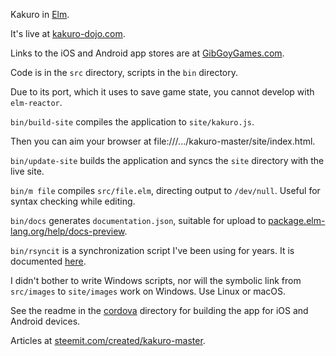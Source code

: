Kakuro in [Elm](http://elm-lang.org/).

It's live at [kakuro-dojo.com](https://kakuro-dojo.com/).

Links to the iOS and Android app stores are at [GibGoyGames.com](https://gibgoygames.com/).

Code is in the `src` directory, scripts in the `bin` directory.

Due to its port, which it uses to save game state, you cannot develop with `elm-reactor`.

`bin/build-site` compiles the application to `site/kakuro.js`.

Then you can aim your browser at file:///.../kakuro-master/site/index.html.

`bin/update-site` builds the application and syncs the `site` directory with the live site.

`bin/m file` compiles `src/file.elm`, directing output to `/dev/null`. Useful for syntax checking while editing.

`bin/docs` generates `documentation.json`, suitable for upload to [package.elm-lang.org/help/docs-preview](http://package.elm-lang.org/help/docs-preview).

`bin/rsyncit` is a synchronization script I've been using for years. It is documented [here](https://steemit.com/hacking/@billstclair/rsyncit).

I didn't bother to write Windows scripts, nor will the symbolic link from `src/images` to `site/images` work on Windows. Use Linux or macOS.

See the readme in the [cordova](cordova/) directory for building the app for iOS and Android devices.

Articles at <a href='https://steemit.com/created/kakuro-master'>steemit.com/created/kakuro-master</a>.

